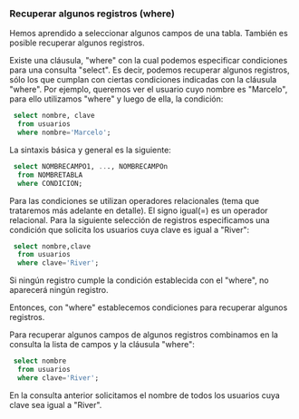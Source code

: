 ### Recuperar algunos registros (where)

Hemos aprendido a seleccionar algunos campos de una tabla.
También es posible recuperar algunos registros.

Existe una cláusula, "where" con la cual podemos especificar condiciones para una consulta "select". Es decir, podemos recuperar algunos registros, sólo los que cumplan con ciertas condiciones indicadas con la cláusula "where". Por ejemplo, queremos ver el usuario cuyo nombre es "Marcelo", para ello utilizamos "where" y luego de ella, la condición:

```sql
 select nombre, clave
  from usuarios
  where nombre='Marcelo';
```
La sintaxis básica y general es la siguiente:


```sql
 select NOMBRECAMPO1, ..., NOMBRECAMPOn
  from NOMBRETABLA
  where CONDICION;

```
Para las condiciones se utilizan operadores relacionales (tema que trataremos más adelante en detalle). El signo igual(=) es un operador relacional.
Para la siguiente selección de registros especificamos una condición que solicita los usuarios cuya clave es igual a "River":


```sql 
 select nombre,clave
  from usuarios
  where clave='River';
```
Si ningún registro cumple la condición establecida con el "where", no aparecerá ningún registro.

Entonces, con "where" establecemos condiciones para recuperar algunos registros.

Para recuperar algunos campos de algunos registros combinamos en la consulta la lista de campos y la cláusula "where":

```sql
 select nombre
  from usuarios
  where clave='River';

```
En la consulta anterior solicitamos el nombre de todos los usuarios cuya clave sea igual a "River".